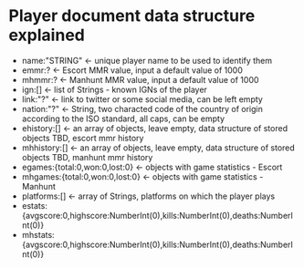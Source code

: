 # Player document data structure explained

* name:"STRING" <- unique player name to be used to identify them
* emmr:? <- Escort MMR value, input a default value of 1000
* mhmmr:? <- Manhunt MMR value, input a default value of 1000
* ign:[] <- list of Strings - known IGNs of the player
* link:"?" <- link to twitter or some social media, can be left empty
* nation:"?" <- String, two characted code of the country of origin according to the ISO standard, all caps, can be empty
* ehistory:[] <- an array of objects, leave empty, data structure of stored objects TBD, escort mmr history
* mhhistory:[] <- an array of objects, leave empty, data structure of stored objects TBD, manhunt mmr history
* egames:{total:0,won:0,lost:0} <- objects with game statistics - Escort
* mhgames:{total:0,won:0,lost:0} <- objects with game statistics - Manhunt
* platforms:[] <- array of Strings, platforms on which the player plays
* estats:{avgscore:0,highscore:NumberInt(0),kills:NumberInt(0),deaths:NumberInt(0)}
* mhstats:{avgscore:0,highscore:NumberInt(0),kills:NumberInt(0),deaths:NumberInt(0)}
